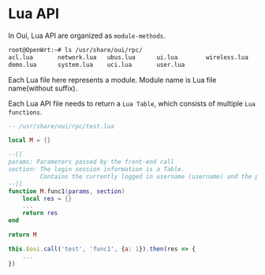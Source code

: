 # Lua API

In Oui, Lua API are organized as `module-methods`.

```sh
root@OpenWrt:~# ls /usr/share/oui/rpc/
acl.lua       network.lua   ubus.lua      ui.lua        wireless.lua
demo.lua      system.lua    uci.lua       user.lua
```

Each Lua file here represents a module. Module name is Lua file name(without suffix). 

Each Lua API file needs to return a `Lua Table`, which consists of multiple `Lua functions`.

```lua
-- /usr/share/oui/rpc/test.lua

local M = {}

--[[
params: Parameters passed by the front-end call
section: The login session information is a Table.
         Contains the currently logged in username (username) and the permission group (acl) to which it belongs.
--]]
function M.func1(params, section)
    local res = {}
    ...
    return res
end

return M
```

```js
this.$oui.call('test', 'func1', {a: 1}).then(res => {
    ...
})
```
